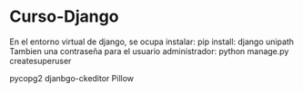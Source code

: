 # Curso-Django

En el entorno virtual de django, se ocupa instalar:
pip install:
django
unipath
Tambien una contraseña para el usuario administrador:
python manage.py createsuperuser

pycopg2
djanbgo-ckeditor
Pillow


